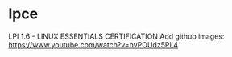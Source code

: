 # lpce
LPI 1.6 - LINUX ESSENTIALS CERTIFICATION
Add github images: https://www.youtube.com/watch?v=nvPOUdz5PL4
